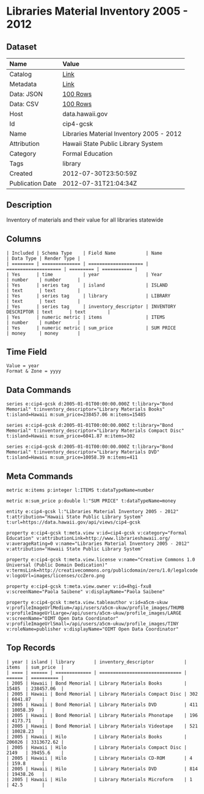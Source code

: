 # Libraries Material Inventory 2005 - 2012

## Dataset

| Name | Value |
| :--- | :---- |
| Catalog | [Link](https://catalog.data.gov/dataset/libraries-material-inventory-2005-2012-98af5) |
| Metadata | [Link](https://data.hawaii.gov/api/views/cip4-gcsk) |
| Data: JSON | [100 Rows](https://data.hawaii.gov/api/views/cip4-gcsk/rows.json?max_rows=100) |
| Data: CSV | [100 Rows](https://data.hawaii.gov/api/views/cip4-gcsk/rows.csv?max_rows=100) |
| Host | data.hawaii.gov |
| Id | cip4-gcsk |
| Name | Libraries Material Inventory 2005 - 2012 |
| Attribution | Hawaii State Public Library System |
| Category | Formal Education |
| Tags | library |
| Created | 2012-07-30T23:50:59Z |
| Publication Date | 2012-07-31T21:04:34Z |

## Description

Inventory of materials and their value for all libraries statewide

## Columns

```ls
| Included | Schema Type    | Field Name           | Name                 | Data Type | Render Type |
| ======== | ============== | ==================== | ==================== | ========= | =========== |
| Yes      | time           | year                 | Year                 | number    | number      |
| Yes      | series tag     | island               | ISLAND               | text      | text        |
| Yes      | series tag     | library              | LIBRARY              | text      | text        |
| Yes      | series tag     | inventory_descriptor | INVENTORY DESCRIPTOR | text      | text        |
| Yes      | numeric metric | items                | ITEMS                | number    | number      |
| Yes      | numeric metric | sum_price            | SUM PRICE            | money     | money       |
```

## Time Field

```ls
Value = year
Format & Zone = yyyy
```

## Data Commands

```ls
series e:cip4-gcsk d:2005-01-01T00:00:00.000Z t:library="Bond Memorial" t:inventory_descriptor="Library Materials Books" t:island=Hawaii m:sum_price=238457.06 m:items=15485

series e:cip4-gcsk d:2005-01-01T00:00:00.000Z t:library="Bond Memorial" t:inventory_descriptor="Library Materials Compact Disc" t:island=Hawaii m:sum_price=6041.87 m:items=302

series e:cip4-gcsk d:2005-01-01T00:00:00.000Z t:library="Bond Memorial" t:inventory_descriptor="Library Materials DVD" t:island=Hawaii m:sum_price=10058.39 m:items=411
```

## Meta Commands

```ls
metric m:items p:integer l:ITEMS t:dataTypeName=number

metric m:sum_price p:double l:"SUM PRICE" t:dataTypeName=money

entity e:cip4-gcsk l:"Libraries Material Inventory 2005 - 2012" t:attribution="Hawaii State Public Library System" t:url=https://data.hawaii.gov/api/views/cip4-gcsk

property e:cip4-gcsk t:meta.view v:id=cip4-gcsk v:category="Formal Education" v:attributionLink=http://www.librarieshawaii.org/ v:averageRating=0 v:name="Libraries Material Inventory 2005 - 2012" v:attribution="Hawaii State Public Library System"

property e:cip4-gcsk t:meta.view.license v:name="Creative Commons 1.0 Universal (Public Domain Dedication)" v:termsLink=http://creativecommons.org/publicdomain/zero/1.0/legalcode v:logoUrl=images/licenses/ccZero.png

property e:cip4-gcsk t:meta.view.owner v:id=4hgi-fxu8 v:screenName="Paola Saibene" v:displayName="Paola Saibene"

property e:cip4-gcsk t:meta.view.tableauthor v:id=a5cm-ukuw v:profileImageUrlMedium=/api/users/a5cm-ukuw/profile_images/THUMB v:profileImageUrlLarge=/api/users/a5cm-ukuw/profile_images/LARGE v:screenName="OIMT Open Data Coordinator" v:profileImageUrlSmall=/api/users/a5cm-ukuw/profile_images/TINY v:roleName=publisher v:displayName="OIMT Open Data Coordinator"
```

## Top Records

```ls
| year | island | library       | inventory_descriptor           | items  | sum_price  | 
| ==== | ====== | ============= | ============================== | ====== | ========== | 
| 2005 | Hawaii | Bond Memorial | Library Materials Books        | 15485  | 238457.06  | 
| 2005 | Hawaii | Bond Memorial | Library Materials Compact Disc | 302    | 6041.87    | 
| 2005 | Hawaii | Bond Memorial | Library Materials DVD          | 411    | 10058.39   | 
| 2005 | Hawaii | Bond Memorial | Library Materials Phonotape    | 196    | 4173.71    | 
| 2005 | Hawaii | Bond Memorial | Library Materials Videotape    | 521    | 10028.23   | 
| 2005 | Hawaii | Hilo          | Library Materials Books        | 206026 | 3313672.62 | 
| 2005 | Hawaii | Hilo          | Library Materials Compact Disc | 2149   | 39455.6    | 
| 2005 | Hawaii | Hilo          | Library Materials CD-ROM       | 4      | 159.8      | 
| 2005 | Hawaii | Hilo          | Library Materials DVD          | 814    | 19438.26   | 
| 2005 | Hawaii | Hilo          | Library Materials Microform    | 1      | 42.5       | 
```